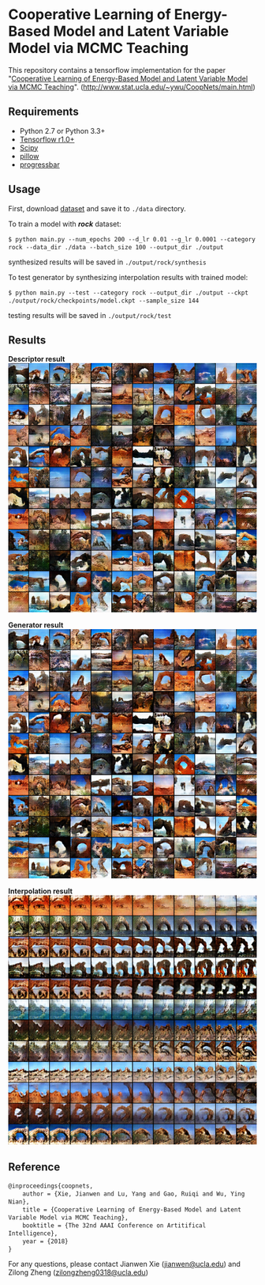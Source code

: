 # Cooperative Learning of Energy-Based Model and Latent Variable Model via MCMC Teaching

This repository contains a tensorflow implementation for the paper "[Cooperative Learning of Energy-Based Model and Latent Variable Model via MCMC Teaching](http://www.stat.ucla.edu/~ywu/CoopNets/doc/CoopNets_AAAI.pdf)".
(http://www.stat.ucla.edu/~ywu/CoopNets/main.html)

## Requirements
- Python 2.7 or Python 3.3+
- [Tensorflow r1.0+](https://www.tensorflow.org/install/)
- [Scipy](https://www.scipy.org/install.html)
- [pillow](https://pillow.readthedocs.io/en/latest/installation.html)
- [progressbar](http://progressbar-2.readthedocs.io/en/latest/index.html)

## Usage

First, download [dataset](http://www.stat.ucla.edu/~ywu/CoopNets/doc/CoopNet_code.zip) and save it to `./data` directory.

To train a model with ***rock*** dataset:

    $ python main.py --num_epochs 200 --d_lr 0.01 --g_lr 0.0001 --category rock --data_dir ./data --batch_size 100 --output_dir ./output
synthesized results will be saved in `./output/rock/synthesis`

To test generator by synthesizing interpolation results with trained model:

    $ python main.py --test --category rock --output_dir ./output --ckpt ./output/rock/checkpoints/model.ckpt --sample_size 144
testing results will be saved in `./output/rock/test`

## Results
**Descriptor result**
![descriptor](assets/descriptor.png)

**Generator result**
![generator](assets/generator.png)

**Interpolation result**
![interpolation](assets/interpolation.png)


## Reference
    @inproceedings{coopnets,
        author = {Xie, Jianwen and Lu, Yang and Gao, Ruiqi and Wu, Ying Nian},
        title = {Cooperative Learning of Energy-Based Model and Latent Variable Model via MCMC Teaching},
        booktitle = {The 32nd AAAI Conference on Artitifical Intelligence},
        year = {2018}
    }
    
For any questions, please contact Jianwen Xie (jianwen@ucla.edu) and Zilong Zheng (zilongzheng0318@ucla.edu)